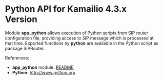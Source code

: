 # Python API for Kamailio 4.3.x Version

Module **app_python** allows execution of Python scripts from SIP router
configuration file, providing access to SIP message which is processed
at that time. Exported functions by **python** are available in the
Python script as package SIPRouter.

References:

-   **app_python** module:
    [README](http://kamailio.org/docs/modules/4.3.x/modules/app_python.html)
-   **Python**: <http://www.python.org>
